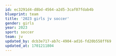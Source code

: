 ```yaml
---
id: ec3291d4-d8bd-4564-a2d5-3caf07fdab4b
blueprint: team
title: '2023 girls jv soccer'
gender: girls
year: 2023
sport: soccer
team: jv
updated_by: dcb3e717-ab7c-4904-ad16-fd20b558ff69
updated_at: 1701211804
---
```

